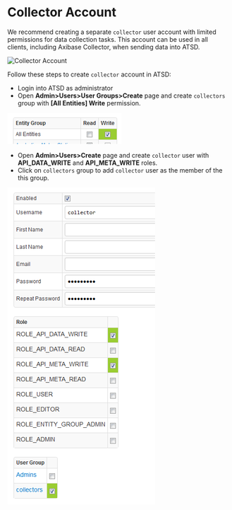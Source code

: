 # Collector Account

We recommend creating a separate `collector` user account with limited permissions for data collection tasks. This account can be used in all clients, including Axibase Collector, when sending data into ATSD.

![Collector Account](https://raw.githubusercontent.com/axibase/axibase-collector-docs/master/collector_user.png)

Follow these steps to create `collector` account in ATSD:

* Login into ATSD as administrator
* Open **Admin>Users>User Groups>Create** page and create `collectors` group with **[All Entities] Write** permission.

![collectors group](all-entities-write.png)

* Open **Admin>Users>Create** page and create `collector` user with **API_DATA_WRITE** and **API_META_WRITE** roles. 
* Click on `collectors` group to add `collector` user as the member of the this group.

![collector user](collector-user.png)
